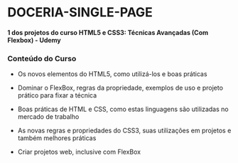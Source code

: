 # DOCERIA-SINGLE-PAGE


#### 1 dos projetos do curso HTML5 e CSS3: Técnicas Avançadas (Com Flexbox) - Udemy

###  Conteúdo do Curso

* Os novos elementos do HTML5, como utilizá-los e boas práticas

* Dominar o FlexBox, regras da propriedade, exemplos de uso e projeto prático para fixar a técnica

* Boas práticas de HTML e CSS, como estas linguagens são utilizadas no mercado de trabalho

* As novas regras e propriedades do CSS3, suas utilizações em projetos e também melhores práticas 
 
* Criar projetos web, inclusive com FlexBox
